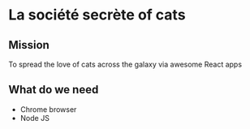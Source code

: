# La société secrète of cats

## Mission
To spread the love of cats across the galaxy via awesome React apps

## What do we need
- Chrome browser
- Node JS